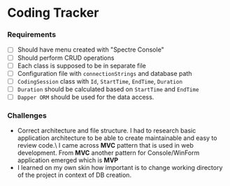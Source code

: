 # Coding Tracker

### Requirements
- [ ] Should have menu  created with "Spectre Console"
- [ ] Should perform CRUD operations
- [ ] Each class is supposed to be in separate file
- [ ] Configuration file with `connectionStrings` and database path
- [ ] `CodingSession` class with `Id`, `StartTime`, `EndTime`, `Duration`
- [ ] `Duration` should be calculated based on `StartTime` and `EndTime`
- [ ] `Dapper ORM` should be used for the data access.

### Challenges
- Correct architecture and file structure.
I had to research basic application architecture to be able to create maintainable and easy to review code.\ I came across **MVC** pattern that is used in web development.
From **MVC** another pattern for Console/WinForm application emerged which is **MVP**
- I learned on my own skin how important is to change working directory of the project in context of DB creation.
